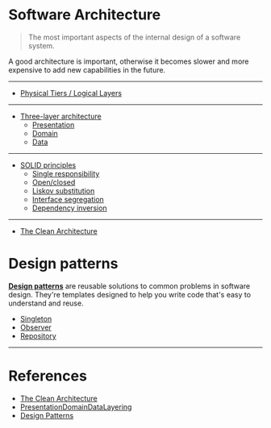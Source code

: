 # Software Architecture

> The most important aspects of the internal design of a software system.

A good architecture is important, otherwise it becomes slower and more expensive to add new capabilities in the future.

---

- [Physical Tiers / Logical Layers](/doc/tier_vs_layer.md)

---

- [Three-layer architecture](/doc/three-layer.md)
  * [Presentation](/doc/three-layer.md#presentation)
  * [Domain](/doc/three-layer.md#domain)
  * [Data](/doc/three-layer.md#data)

---

- [SOLID principles](/doc/solid_principles.md)
  * [Single responsibility](/doc/solid_principles#single-responsibility)
  * [Open/closed](/doc/solid_principles.md#openclosed)
  * [Liskov substitution](/doc/solid_principles.md#liskov-substitution)
  * [Interface segregation](/doc/solid_principles.md#interface-segregation)
  * [Dependency inversion](/doc/solid_principles.md#dependency-inversion)

---

- [The Clean Architecture](/doc/clean_architecture.md) 

# Design patterns

[**Design patterns**](/doc/design_patterns.md) are reusable solutions to common problems in software design. They're templates designed to help you write code that's easy to understand and reuse.

- [Singleton](/doc/design_patterns.md#singleton)
- [Observer](/doc/design_patterns.md#observer)
- [Repository](/doc/design_patterns.md#repository)

---

# References

- [The Clean Architecture](http://blog.cleancoder.com/uncle-bob/2012/08/13/the-clean-architecture.html)
- [PresentationDomainDataLayering](https://martinfowler.com/bliki/PresentationDomainDataLayering.html)
- [Design Patterns](https://sourcemaking.com/design_patterns)
